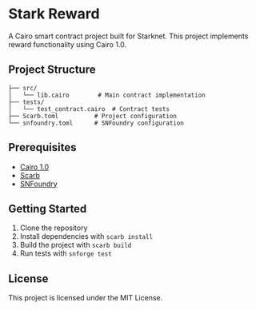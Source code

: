 # Stark Reward

A Cairo smart contract project built for Starknet. This project implements reward functionality using Cairo 1.0.

## Project Structure

```
├── src/
│   └── lib.cairo        # Main contract implementation
├── tests/
│   └── test_contract.cairo  # Contract tests
├── Scarb.toml          # Project configuration
└── snfoundry.toml      # SNFoundry configuration
```

## Prerequisites

- [Cairo 1.0](https://cairo-lang.org/)
- [Scarb](https://docs.swmansion.com/scarb/)
- [SNFoundry](https://foundry-rs.github.io/starknet-foundry/)

## Getting Started

1. Clone the repository
2. Install dependencies with `scarb install`
3. Build the project with `scarb build`
4. Run tests with `snforge test`

## License

This project is licensed under the MIT License.
